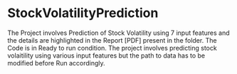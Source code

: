 # StockVolatilityPrediction

The Project involves Prediction of Stock Volatility using 7 input features and the details are highlighted in the Report [PDF] present in the folder. The Code is in Ready to run condition. The project involves predicting stock volaitility using various input features but the path to data has to be modified before Run accordingly.
